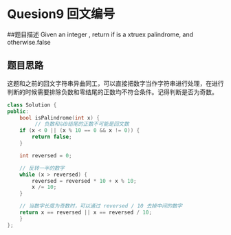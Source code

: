 # Quesion9 回文编号
##题目描述
Given an integer , return if is a xtruex
palindrome, and otherwise.false

## 题目思路
这题和之前的回文字符串异曲同工，可以直接把数字当作字符串进行处理，在进行判断的时候需要排除负数和零结尾的正数均不符合条件。记得判断是否为奇数。
```C++
class Solution {
public:
    bool isPalindrome(int x) {
         // 负数和以0结尾的正数不可能是回文数
    if (x < 0 || (x % 10 == 0 && x != 0)) {
        return false;
    }

    int reversed = 0;

    // 反转一半的数字
    while (x > reversed) {
        reversed = reversed * 10 + x % 10;
        x /= 10;
    }

    // 当数字长度为奇数时，可以通过 reversed / 10 去掉中间的数字
    return x == reversed || x == reversed / 10;
    }
};
``` 

